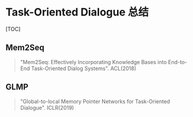 # Task-Oriented Dialogue 总结

[TOC]

## Mem2Seq

> "Mem2Seq: Effectively Incorporating Knowledge Bases into End-to-End Task-Oriented Dialog Systems". ACL(2018) 

## GLMP

> "Global-to-local Memory Pointer Networks for Task-Oriented Dialogue". ICLR(2019)

